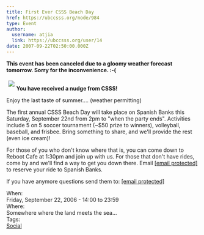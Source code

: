 ```yaml
---
title: First Ever CSSS Beach Day 
href: https://ubccsss.org/node/984
type: Event
author:
  username: atjia
  link: https://ubccsss.org/user/14
date: 2007-09-22T02:50:00.000Z
---
```


<div class="field field-name-body field-type-text-with-summary field-label-hidden"><div class="field-items"><div class="field-item even"><p><strong>This event has been canceled due to a gloomy weather forecast tomorrow.  Sorry for the inconvenience. :-(</strong></p>
<p><img src="/files/beach.jpg" hspace="5" vspace="5" align="left"><br>
<strong>You have received a nudge from CSSS!</strong></p>
<p>Enjoy the last taste of summer.... (weather permitting)</p>
<p>The first annual CSSS Beach Day will take place on Spanish Banks this Saturday, September 22nd from 2pm to &quot;when the party ends&quot;.  Activities include 5 on 5 soccer tournament (~$50 prize to winners), volleyball, baseball, and frisbee. Bring something to share, and we&apos;ll provide the rest (even ice cream)!   </p>
<p>For those of you who don&apos;t know where that is, you can come down to Reboot Cafe at 1:30pm and join up with us. For those that don&apos;t have rides, come by and we&apos;ll find a way to get you down there.  Email <a href="/cdn-cgi/l/email-protection#0d6f686c6e654d7965686e786f68236e6c"><span class="__cf_email__" data-cfemail="50323531333810243835332532357e3331">[email&#xA0;protected]</span></a> to reserve your ride to Spanish Banks.</p>
<p>If you have anymore questions send them to:  <a href="/cdn-cgi/l/email-protection#e18384808289a195898482948384cf8280"><span class="__cf_email__" data-cfemail="4f2d2a2e2c270f3b272a2c3a2d2a612c2e">[email&#xA0;protected]</span></a></p>
</div></div></div><div class="field field-name-field-dates field-type-datetime field-label-above"><div class="field-label">When:&#xA0;</div><div class="field-items"><div class="field-item even"><span class="date-display-single">Friday, September 22, 2006 - <span class="date-display-range"><span class="date-display-start">14:00</span> to <span class="date-display-end">23:59</span></span></span></div></div></div><div class="field field-name-field-location field-type-text field-label-above"><div class="field-label">Where:&#xA0;</div><div class="field-items"><div class="field-item even">Somewhere where the land meets the sea...</div></div></div>    <footer>
    <div class="field field-name-field-tags field-type-taxonomy-term-reference field-label-above"><div class="field-label">Tags:&#xA0;</div><div class="field-items"><div class="field-item even"><a href="/social">Social</a></div></div></div>      </footer>